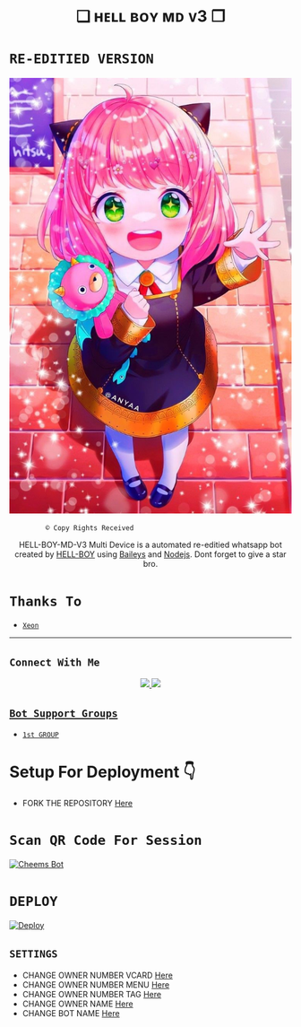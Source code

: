 

<h1 align="center">❏ ʜᴇʟʟ ʙᴏʏ ᴍᴅ ᴠ3 ❐<br></h1>
<p align="center">

# ```RE-EDITIED VERSION```

![Banner](HELL-BOY.jpg) <br />
</p>

             © Copy Rights Received


<p align="center">
HELL-BOY-MD-V3 Multi Device is a automated re-editied whatsapp bot created by <a href="https://github.com/HELLBOY7561" target="_blank">HELL-BOY</a> using <a href="https://github.com/adiwajshing/Baileys" target="_blank">Baileys</a> and <a href="https://github.com/nodejs" target="_blank">Nodejs</a>. Dont forget to give a star bro.
</p>


# ```Thanks To```

- [`Xeon`](https://github.com/DGXeon)



-------

## ```Connect With Me```
<p align="center">
<a href="https://wa.me/917561823024"><img src="https://img.shields.io/badge/Contact Hell Boy-25D366?style=for-the-badge&logo=whatsapp&logoColor=white" />
<a href="https://chat.whatsapp.com/CoyDq2bXKMzEhS27ttAX7U"><img src="https://img.shields.io/badge/Join Official GC-25D366?style=for-the-badge&logo=whatsapp&logoColor=white" />
</p>

## ```Bot Support Groups```

- [`1st GROUP`](https://chat.whatsapp.com/CoyDq2bXKMzEhS27ttAX7U)

# Setup For Deployment 👇

- FORK THE REPOSITORY [Here](https://github.com/HELLBOY7561/HELL-BOY-MD-V3/fork)

# ```Scan QR Code For Session```

[![Cheems Bot](https://repl.it/badge/github/quiec/whatsasena)](https://replit.com/@DGXeon/Cheems-Bot-Multi-Device-Qr-Code-Generator?output%20only=1&lite=1#index.js)


# ```DEPLOY```



[![Deploy](https://www.herokucdn.com/deploy/button.svg)](https://heroku.com/deploy?template=https://github.com/Hell-Boy190/HELL-BOY-MD-V3/)


  ## `SETTINGS`

- CHANGE OWNER NUMBER VCARD [Here](https://github.com/HELL-BOY77/HELL-BOY-MD-V3/blob/master/config.js#L44)
- CHANGE OWNER NUMBER MENU [Here](https://github.com/HELL-BOY77/HELL-BOY-MD-V3/blob/master/config.js#L59)
- CHANGE OWNER NUMBER TAG [Here](https://github.com/HELL-BOY77/HELL-BOY-MD-V3/blob/master/config.js#L58)
- CHANGE OWNER NAME [Here](https://github.com/HELL-BOY77/HELL-BOY-MD-V3/blob/master/config.js#L45)
- CHANGE BOT NAME [Here](https://github.com/HELL-BOY77/HELL-BOY-MD-V3/blob/master/config.js#L51)
        
                
